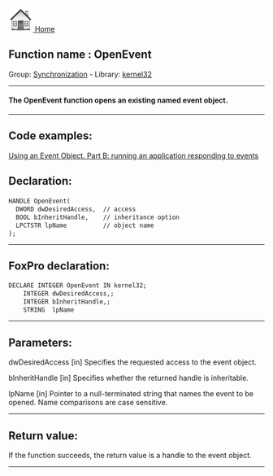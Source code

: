 [<img src="../../images/home.png"> Home ](https://github.com/VFPX/Win32API)  

## Function name : OpenEvent
Group: [Synchronization](../../functions_group.md#Synchronization)  -  Library: [kernel32](../../Libraries.md#kernel32)  
***  


#### The OpenEvent function opens an existing named event object.
***  


## Code examples:
[Using an Event Object. Part B: running an application responding to events](../../samples/sample_149.md)  

## Declaration:
```foxpro  
HANDLE OpenEvent(
  DWORD dwDesiredAccess,  // access
  BOOL bInheritHandle,    // inheritance option
  LPCTSTR lpName          // object name
);  
```  
***  


## FoxPro declaration:
```foxpro  
DECLARE INTEGER OpenEvent IN kernel32;
	INTEGER dwDesiredAccess,;
	INTEGER bInheritHandle,;
	STRING  lpName  
```  
***  


## Parameters:
dwDesiredAccess 
[in] Specifies the requested access to the event object.

bInheritHandle 
[in] Specifies whether the returned handle is inheritable. 

lpName 
[in] Pointer to a null-terminated string that names the event to be opened. Name comparisons are case sensitive.  
***  


## Return value:
If the function succeeds, the return value is a handle to the event object.  
***  


